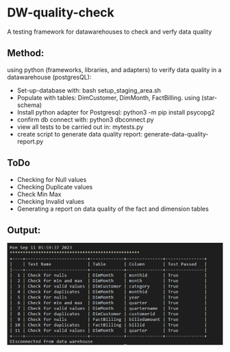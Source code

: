 # DW-quality-check
A testing framework for datawarehouses to check  and verfy data quality


## Method:
using python (frameworks, libraries, and adapters) to verify data quality in a datawarehouse (postgresQL):

* Set-up-database with: bash setup_staging_area.sh
* Populate with tables: DimCustomer, DimMonth, FactBilling. using  (star-schema)
* Install  python adapter  for Postgresql: python3 -m pip install psycopg2
* confirm db connect with: python3 dbconnect.py
* view all tests to be carried out  in:  mytests.py
* create script to generate data quality report: generate-data-quality-report.py

  

## ToDo 
* Checking for  Null values
* Checking Duplicate values
* Check Min Max
* Checking Invalid values
* Generating a report on data quality of the fact and dimension tables

## Output: 

![data quality report](output-test.JPG)

